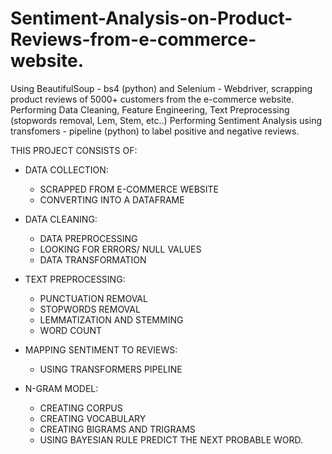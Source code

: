# Sentiment-Analysis-on-Product-Reviews-from-e-commerce-website.
Using BeautifulSoup - bs4 (python) and Selenium - Webdriver, scrapping product reviews of 5000+ customers from the e-commerce website. Performing Data Cleaning, Feature Engineering, Text Preprocessing (stopwords removal, Lem, Stem, etc..) Performing Sentiment Analysis using transfomers - pipeline (python) to label positive and negative reviews.

THIS PROJECT CONSISTS OF:
  
  - DATA COLLECTION:
    - SCRAPPED FROM E-COMMERCE WEBSITE
    - CONVERTING INTO A DATAFRAME

  - DATA CLEANING:
    - DATA PREPROCESSING
    - LOOKING FOR ERRORS/ NULL VALUES
    - DATA TRANSFORMATION

  - TEXT PREPROCESSING:
    - PUNCTUATION REMOVAL
    - STOPWORDS REMOVAL
    - LEMMATIZATION AND STEMMING
    - WORD COUNT
  
  - MAPPING SENTIMENT TO REVIEWS:
    - USING TRANSFORMERS PIPELINE 
  
  - N-GRAM MODEL:
    - CREATING CORPUS
    - CREATING VOCABULARY
    - CREATING BIGRAMS AND TRIGRAMS
    - USING BAYESIAN RULE PREDICT THE NEXT PROBABLE WORD.
